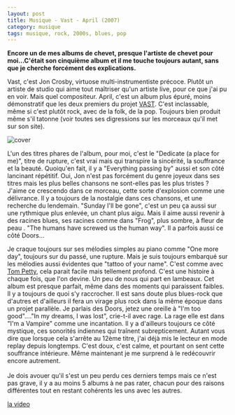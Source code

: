```yaml
---
layout: post
title: Musique - Vast - April (2007)
category: musique
tags: musique, rock, 2000s, blues, pop
---
```


**Encore un de mes albums de chevet, presque l'artiste de chevet pour moi...C'était son cinquième album et il me touche toujours autant, sans que je cherche forcément des explications.**

Vast, c'est Jon Crosby, virtuose multi-instrumentiste précoce. Plutôt un artiste de studio qui aime tout maîtriser qu'un artiste live, pour ce que j'ai pu en voir. Mais quel compositeur. April, c'est un album plus épuré, moins démonstratif que les deux premiers du projet <a href="https://cheziceman.wordpress.com/2009/05/08/vast-visual-audio-sensory-theater/">VAST</a>. C'est inclassable, même si c'est plutôt rock, avec de la folk, de la pop. Toujours bien produit même s'il tatonne (voir toutes ses digressions sur les morceaux qu'il met sur son site).

![cover](https://cheziceman.files.wordpress.com/2020/04/vastapril.jpg)

L'un des titres phares de l'album, pour moi, c'est le "Dedicate (a place for me)", titre de rupture, c'est vrai mais qui transpire la sincérité, la souffrance et la beauté. Quoiqu'en fait, il y a "Everything passing by" aussi et son côté lancinant répétitif. Oui, Jon n'est pas forcément du genre joyeux dans ses titres  mais les plus belles chansons ne sont-elles pas les plus tristes ?  J'aime ce crescendo dans ce morceau, cette sorte d'explosion comme une délivrance. Il y a toujours de la nostalgie dans ces chansons, et une recherche du lendemain. "Sunday I'll be gone", c'est un peu ça aussi sur une rythmique plus enlevée, un chant plus aigu. Mais il aime aussi revenir à des racines blues, ses racines comme dans "Frog", plus sombre, à fleur de peau . "The humans have screwed us the human way". Il a parfois aussi ce côté Doors...

Je craque toujours sur ses mélodies simples au piano comme "One more day", toujours sur du passé, une rupture. Mais je suis toujours embarqué sur les mélodies aussi évidentes que "tattoo of your name". C'est comme avec <a href="https://cheziceman.wordpress.com/2015/08/25/tom-petty-and-the-heartbreakers-hypnotic-eye/">Tom Petty,</a> cela parait facile mais tellement profond. C'est une histoire à chaque fois, que l'on devine. Un peu de nous qui part en lambeaux. Cet album est presque parfait, même dans des moments qui paraissent faibles. Il y a toujours de quoi s'y raccrocher. Il est sans doute plus blues-rock que d'autres et d'ailleurs il fera un virage plus rock dans la même époque dans un projet parallèle. Je parlais des Doors, jetez une oreille à "I'm too good"...."In my dreams, I was lost", crie-t-il avec rage. La rage elle est dans "I'm a Vampire" comme une incantation. Il y a d'ailleurs toujours ce côté mystique, ces sonorités indiennes qui traînent subrepticement. Autant vous dire que lorsque cela s'arrête au 12ème titre, j'ai déjà mis le lecteur en mode replay depuis longtemps. C'est doux, c'est calme, et pourtant on sent cette souffrance intérieure. Même maintenant je me surprend à le redécouvrir encore autrement.<br><br>Je dois avouer qu'il s'est un peu perdu ces derniers temps mais ce n'est pas grave, il y a au moins 5 albums à ne pas rater, chacun pour des raisons différentes tout en restant cohérents les uns avec les autres.

[la video](https://www.youtube.com/watch?v=u-pOTsVyN6w)
